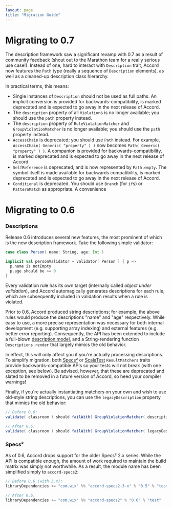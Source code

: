 ```yaml
---
layout: page
title: "Migration Guide"
---
```


Migrating to 0.7
================

The description framework saw a significant revamp with 0.7 as a result of community feedback (shout out to the Marathon team for a really serious use case!). Instead of one, hard to interact with `Description` trait, Accord now features the `Path` type (really a sequence of `Description` elements), as well as a cleaned-up description class hierarchy.

In practical terms, this means:

* Single instances of `Description` should not be used as full paths. An implicit conversion is provided for backwards-compatibility, is marked deprecated and is expected to go away in the next release of Accord.
* The `description` property of all `Violation`s is no longer available; you should use the `path` property instead.
* The `description` property of `RuleViolationMatcher` and `GroupViolationMatcher` is no longer available; you should use the `path` property instead.
* `AccessChain` is deprecated; you should use `Path` instead. For example, `AccessChain( Generic( "property" ) )` now becomes `Path( Generic( "property" ) )`. A companion is provided for backwards-compatibility, is marked deprecated and is expected to go away in the next release of Accord.
* `SelfReference` is deprecated, and is now represented by `Path.empty`. The symbol itself is made available for backwards compatibility, is marked deprecated and is expected to go away in the next release of Accord.
* `Conditional` is deprecated. You should use `Branch` (for `if`s) or `PatternMatch` as appropriate. A convenience 

Migrating to 0.6
================

### Descriptions

Release 0.6 introduces several new features, the most prominent of which is the new description framework. Take the following simple validator:

```scala
case class Person( name: String, age: Int )

implicit val personValidator = validator[ Person ] { p =>
  p.name is notEmpty
  p.age should be >= 0
}
```

Every validation rule has its own target (internally called _object under validation_), and Accord automagically generates descriptions for each rule, which are subsequently included in validation results when a rule is violated.

Prior to 0.6, Accord produced string descriptions; for example, the above rules would produce the descriptions "name" and "age" respectively. While easy to use, a more precise representation was necessary for both internal development (e.g. supporting array indexing) and external features (e.g. better error reporting). Consequently, the API has been extended to include a full-blown [description model](api.html#description-model), and a String-rendering function `Descriptions.render` that largely mimics the old behavior.

In effect, this will only affect you if you're actually processing descriptions. To simplify migration, both [Specs²](specs2.html) or [ScalaTest](scalatest.html) `ResultMatchers` traits provide backwards-compatible APIs so your tests will not break (with one exception, see below). Be advised, however, that these are deprecated and slated to be removed in a future version of Accord, so heed your compiler warnings!

Finally, if you're actually instantiating matchers on your own and wish to use old-style string descriptions, you can use the `legacyDescription` property that mimics the old behavior:

```scala
// Before 0.6:
validate( classroom ) should failWith( GroupViolationMatcher( description = "students" ) )

// After 0.6:
validate( classroom ) should failWith( GroupViolationMatcher( legacyDescription = "students" ) )
```

### Specs²

As of 0.6, Accord drops support for the older Specs² 2.x series. While the API is compatible enough, the amount of work required to maintain the build matrix was simply not worthwhile. As a result, the module name has been simplified simply to `accord-specs2`:

```scala
// Before 0.6 (with 3.x):
libraryDependencies += "com.wix" %% "accord-specs2-3-x" % "0.5" % "test"

// After 0.6:
libraryDependencies += "com.wix" %% "accord-specs2" % "0.6" % "test"
```
